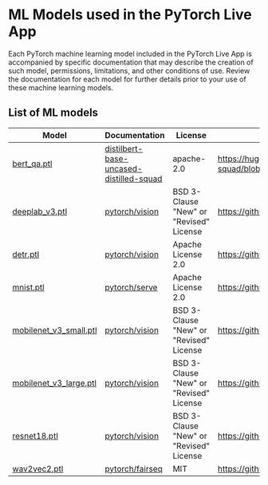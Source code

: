 # ML Models used in the PyTorch Live App
Each PyTorch machine learning model included in the PyTorch Live App is accompanied by specific documentation that may describe the creation of such model, permissions, limitations, and other conditions of use. Review the documentation for each model for further details prior to your use of these machine learning models. 

## List of ML models

| Model                                              | Documentation                                      | License                                 | Link to license                                                                    |
|----------------------------------------------------|----------------------------------------------------|-----------------------------------------|------------------------------------------------------------------------------------|
| [bert_qa.ptl][model_bert_qa]                       | [distilbert-base-uncased-distilled-squad][bert_qa] | apache-2.0                              | https://huggingface.co/distilbert-base-uncased-distilled-squad/blob/main/README.md |
| [deeplab_v3.ptl][model_deeplab_v3]                 | [pytorch/vision][pytorch/vision]                   | BSD 3-Clause "New" or "Revised" License | https://github.com/pytorch/vision/blob/main/LICENSE                                |
| [detr.ptl][model_detr]                             | [pytorch/vision][pytorch/vision]                   | Apache License 2.0                      | https://github.com/facebookresearch/detr/blob/main/LICENSE                         |
| [mnist.ptl][model_mnist]                           | [pytorch/serve][pytorch/serve]                     | Apache License 2.0                      | https://github.com/pytorch/serve/blob/master/LICENSE                               |
| [mobilenet_v3_small.ptl][model_mobilenet_v3_small] | [pytorch/vision][pytorch/vision]                   | BSD 3-Clause "New" or "Revised" License | https://github.com/pytorch/vision/blob/main/LICENSE                                |
| [mobilenet_v3_large.ptl][model_mobilenet_v3_large] | [pytorch/vision][pytorch/vision]                   | BSD 3-Clause "New" or "Revised" License | https://github.com/pytorch/vision/blob/main/LICENSE                                |
| [resnet18.ptl][model_resnet18]                     | [pytorch/vision][pytorch/vision]                   | BSD 3-Clause "New" or "Revised" License | https://github.com/pytorch/vision/blob/main/LICENSE                                |
| [wav2vec2.ptl][model_wav2vec2]                     | [pytorch/fairseq][pytorch/fairseq]                 | MIT                                     | https://github.com/pytorch/fairseq/blob/main/LICENSE                               |

[model_bert_qa]: https://github.com/pytorch/live/releases/download/v0.1.0/bert_qa.ptl
[model_deeplab_v3]: https://github.com/pytorch/live/releases/download/v0.1.0/deeplab_v3.ptl
[model_detr]: https://github.com/pytorch/live/releases/download/v0.1.0/detr.ptl
[model_mnist]: https://github.com/pytorch/live/releases/download/v0.1.0/mnist.ptl
[model_mobilenet_v3_small]: https://github.com/pytorch/live/releases/download/v0.1.0/mobilenet_v3_small.ptl
[model_mobilenet_v3_large]: https://github.com/pytorch/live/releases/download/v0.1.0/mobilenet_v3_large.ptl
[model_resnet18]: https://github.com/pytorch/live/releases/download/v0.1.0/resnet18.ptl
[model_wav2vec2]: https://github.com/pytorch/live/releases/download/v0.1.0/wav2vec2.ptl

[bert_qa]: https://huggingface.co/distilbert-base-uncased-distilled-squad
[pytorch/fairseq]: https://github.com/pytorch/fairseq
[pytorch/serve]: https://github.com/pytorch/serve
[pytorch/vision]: https://github.com/pytorch/vision
